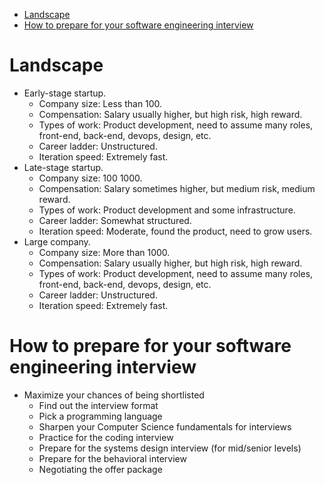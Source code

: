 - [Landscape](#landscape)
- [How to prepare for your software engineering interview](#how-to-prepare-for-your-software-engineering-interview)

# Landscape

- Early-stage startup.
  - Company size: Less than 100.
  - Compensation: Salary usually higher, but high risk, high reward.
  - Types of work: Product development, need to assume many roles, front-end, back-end, devops, design, etc.
  - Career ladder: Unstructured.
  - Iteration speed: Extremely fast.
- Late-stage startup.
  - Company size: 100 1000.
  - Compensation: Salary sometimes higher, but medium risk, medium reward.
  - Types of work: Product development and some infrastructure.
  - Career ladder: Somewhat structured.
  - Iteration speed: Moderate, found the product, need to grow users.
- Large company.
  - Company size: More than 1000.
  - Compensation: Salary usually higher, but high risk, high reward.
  - Types of work: Product development, need to assume many roles, front-end, back-end, devops, design, etc.
  - Career ladder: Unstructured.
  - Iteration speed: Extremely fast.

# How to prepare for your software engineering interview

- Maximize your chances of being shortlisted
  - Find out the interview format
  - Pick a programming language
  - Sharpen your Computer Science fundamentals for interviews
  - Practice for the coding interview
  - Prepare for the systems design interview (for mid/senior levels)
  - Prepare for the behavioral interview
  - Negotiating the offer package
